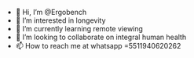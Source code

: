 - 👋 Hi, I’m @Ergobench
- 👀 I’m interested in longevity
- 🌱 I’m currently learning remote viewing
- 💞️ I’m looking to collaborate on integral human health
- 📫 How to reach me at whatsapp =5511940620262

<!---
Ergobench/Ergobench is a ✨ special ✨ repository because its `README.md` (this file) appears on your GitHub profile.
You can click the Preview link to take a look at your changes.
--->

